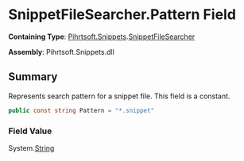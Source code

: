 # SnippetFileSearcher\.Pattern Field

**Containing Type**: [Pihrtsoft.Snippets](../../README.md)\.[SnippetFileSearcher](../README.md)

**Assembly**: Pihrtsoft\.Snippets\.dll

## Summary

Represents search pattern for a snippet file\. This field is a constant\.

```csharp
public const string Pattern = "*.snippet"
```

### Field Value

System\.[String](https://docs.microsoft.com/en-us/dotnet/api/system.string)